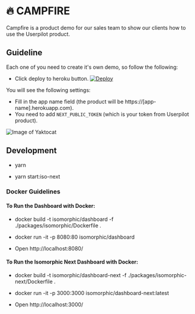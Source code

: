 # :fire: CAMPFIRE

Campfire is a product demo for our sales team to show our clients how to use the Userpilot product.

## Guideline

Each one of you need to create it's own demo, so follow the following:

- Click deploy to heroku button. [![Deploy](https://www.herokucdn.com/deploy/button.svg)](https://heroku.com/deploy?template=https://github.com/Userpilot/up-campfire)

You will see the following settings:

- Fill in the app name field (the product will be https://[app-name].herokuapp.com).
- You need to add `NEXT_PUBLIC_TOKEN` (which is your token from Userpilot product).

![Image of Yaktocat](https://i.ibb.co/c6y3m3z/Screen-Shot-2020-10-22-at-4-30-38-PM.png=550x450)

## Development

- yarn

- yarn start:iso-next

### Docker Guidelines

#### To Run the Dashboard with Docker:

- docker build -t isomorphic/dashboard -f ./packages/isomorphic/Dockerfile .

- docker run -it -p 8080:80 isomorphic/dashboard

- Open http://localhost:8080/

#### To Run the Isomorphic Next Dashboard with Docker:

- docker build -t isomorphic/dashboard-next -f ./packages/isomorphic-next/Dockerfile .

- docker run -it -p 3000:3000 isomorphic/dashboard-next:latest

- Open http://localhost:3000/
